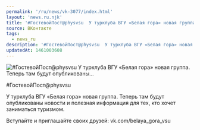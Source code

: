 ```yaml
---
permalink: '/ru/news/vk-3077/index.html'
layout: 'news.ru.njk'
title: '#ГостевойПост@physvsu  У турклуба ВГУ «Белая гора» новая группа. Теперь там будут опубликованы…'
source: ВКонтакте
tags:
  - news_ru
description: '#ГостевойПост@physvsu  У турклуба ВГУ «Белая гора» новая группа. Теперь там будут опубликованы…'
updatedAt: 1461003608
---
```

![#ГостевойПост@physvsu  У турклуба ВГУ «Белая гора» новая группа. Теперь там будут опубликованы…](https://sun9-29.userapi.com/impf/c604418/v604418086/4013/d0gNhUipSA4.jpg?size=1280x718&quality=96&sign=68a107790fd4b684cba23a9f24afb90a&c_uniq_tag=l83AVqBuDFejo8bkMrN4J1fImiCB_v4MaA8oi4-IhvA&type=album)

#ГостевойПост@physvsu

У турклуба ВГУ «Белая гора» новая группа. Теперь там будут опубликованы новости и полезная информация для тех, кто хочет заниматься туризмом.

Вступайте и приглашайте своих друзей: vk.com/belaya_gora_vsu
